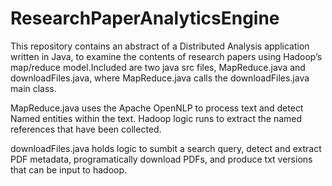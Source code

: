 # ResearchPaperAnalyticsEngine

This repository contains an abstract of a Distributed Analysis application written in Java, to examine the contents of research papers using Hadoop’s map/reduce model.Included are two java src files, MapReduce.java and downloadFiles.java, where MapReduce.java calls the downloadFiles.java main class.

MapReduce.java uses the Apache OpenNLP to process text and detect Named entities within the text. Hadoop logic runs to extract the named references that have been collected. 

downloadFiles.java holds logic to sumbit a search query, detect and extract PDF metadata, programatically download PDFs, and produce txt versions that can be input to hadoop. 
